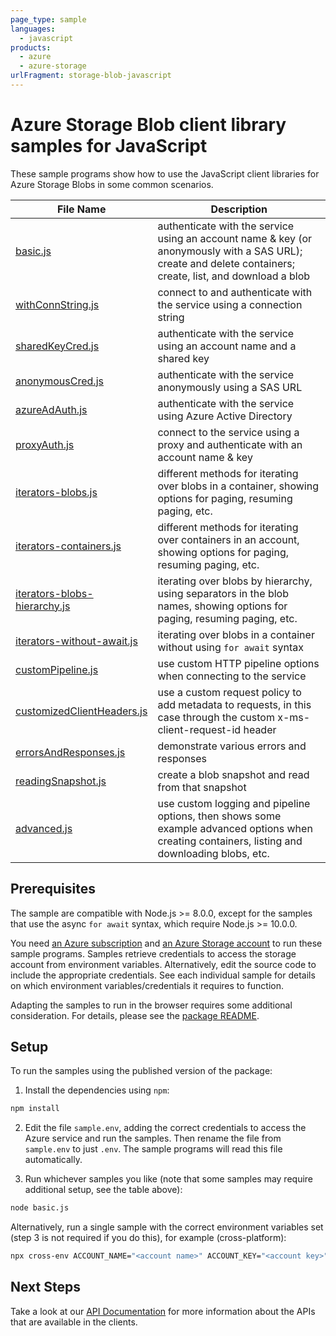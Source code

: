 ```yaml
---
page_type: sample
languages:
  - javascript
products:
  - azure
  - azure-storage
urlFragment: storage-blob-javascript
---
```


# Azure Storage Blob client library samples for JavaScript

These sample programs show how to use the JavaScript client libraries for Azure Storage Blobs in some common scenarios.

| **File Name**                                             | **Description**                                                                                                                                            |
| --------------------------------------------------------- | ---------------------------------------------------------------------------------------------------------------------------------------------------------- |
| [basic.js][basic]                                         | authenticate with the service using an account name & key (or anonymously with a SAS URL); create and delete containers; create, list, and download a blob |
| [withConnString.js][withconnstring]                       | connect to and authenticate with the service using a connection string                                                                                     |
| [sharedKeyCred.js][sharedkeycred]                         | authenticate with the service using an account name and a shared key                                                                                       |
| [anonymousCred.js][anonymouscred]                         | authenticate with the service anonymously using a SAS URL                                                                                                  |
| [azureAdAuth.js][azureadauth]                             | authenticate with the service using Azure Active Directory                                                                                                 |
| [proxyAuth.js][proxyauth]                                 | connect to the service using a proxy and authenticate with an account name & key                                                                           |
| [iterators-blobs.js][iterators-blobs]                     | different methods for iterating over blobs in a container, showing options for paging, resuming paging, etc.                                               |
| [iterators-containers.js][iterators-containers]           | different methods for iterating over containers in an account, showing options for paging, resuming paging, etc.                                           |
| [iterators-blobs-hierarchy.js][iterators-blobs-hierarchy] | iterating over blobs by hierarchy, using separators in the blob names, showing options for paging, resuming paging, etc.                                   |
| [iterators-without-await.js][iterators-without-await]     | iterating over blobs in a container without using `for await` syntax                                                                                       |
| [customPipeline.js][custompipeline]                       | use custom HTTP pipeline options when connecting to the service                                                                                            |
| [customizedClientHeaders.js][customizedclientheaders]     | use a custom request policy to add metadata to requests, in this case through the custom x-ms-client-request-id header                                     |
| [errorsAndResponses.js][errorsandresponses]               | demonstrate various errors and responses                                                                                                                   |
| [readingSnapshot.js][readingsnapshot]                     | create a blob snapshot and read from that snapshot                                                                                                         |
| [advanced.js][advanced]                                   | use custom logging and pipeline options, then shows some example advanced options when creating containers, listing and downloading blobs, etc.            |

## Prerequisites

The sample are compatible with Node.js >= 8.0.0, except for the samples that use the async `for await` syntax, which require Node.js >= 10.0.0.

You need [an Azure subscription][freesub] and [an Azure Storage account][azstorage] to run these sample programs. Samples retrieve credentials to access the storage account from environment variables. Alternatively, edit the source code to include the appropriate credentials. See each individual sample for details on which environment variables/credentials it requires to function.

Adapting the samples to run in the browser requires some additional consideration. For details, please see the [package README][package].

## Setup

To run the samples using the published version of the package:

1. Install the dependencies using `npm`:

```bash
npm install
```

2. Edit the file `sample.env`, adding the correct credentials to access the Azure service and run the samples. Then rename the file from `sample.env` to just `.env`. The sample programs will read this file automatically.

3. Run whichever samples you like (note that some samples may require additional setup, see the table above):

```bash
node basic.js
```

Alternatively, run a single sample with the correct environment variables set (step 3 is not required if you do this), for example (cross-platform):

```bash
npx cross-env ACCOUNT_NAME="<account name>" ACCOUNT_KEY="<account key>" node basic.js
```

## Next Steps

Take a look at our [API Documentation][apiref] for more information about the APIs that are available in the clients.

[advanced]: https://github.com/Azure/azure-sdk-for-js/tree/main/sdk/storage/storage-blob/samples/javascript/advanced.js
[anonymouscred]: https://github.com/Azure/azure-sdk-for-js/tree/main/sdk/storage/storage-blob/samples/javascript/anonymousCred.js
[azureadauth]: https://github.com/Azure/azure-sdk-for-js/tree/main/sdk/storage/storage-blob/samples/javascript/azureAdAuth.js
[basic]: https://github.com/Azure/azure-sdk-for-js/tree/main/sdk/storage/storage-blob/samples/javascript/basic.js
[customizedclientheaders]: https://github.com/Azure/azure-sdk-for-js/tree/main/sdk/storage/storage-blob/samples/javascript/customizedClientHeaders.js
[custompipeline]: https://github.com/Azure/azure-sdk-for-js/tree/main/sdk/storage/storage-blob/samples/javascript/customPipeline.js
[errorsandresponses]: https://github.com/Azure/azure-sdk-for-js/tree/main/sdk/storage/storage-blob/samples/javascript/errorsAndResponses.js
[iterators-blobs-hierarchy]: https://github.com/Azure/azure-sdk-for-js/tree/main/sdk/storage/storage-blob/samples/javascript/iterators-blobs-hierarchy.js
[iterators-blobs]: https://github.com/Azure/azure-sdk-for-js/tree/main/sdk/storage/storage-blob/samples/javascript/iterators-blobs.js
[iterators-containers]: https://github.com/Azure/azure-sdk-for-js/tree/main/sdk/storage/storage-blob/samples/javascript/iterators-containers.js
[iterators-without-await]: https://github.com/Azure/azure-sdk-for-js/tree/main/sdk/storage/storage-blob/samples/javascript/iterators-without-await.js
[proxyauth]: https://github.com/Azure/azure-sdk-for-js/tree/main/sdk/storage/storage-blob/samples/javascript/proxyAuth.js
[readingsnapshot]: https://github.com/Azure/azure-sdk-for-js/tree/main/sdk/storage/storage-blob/samples/javascript/readingSnapshot.js
[sharedkeycred]: https://github.com/Azure/azure-sdk-for-js/tree/main/sdk/storage/storage-blob/samples/javascript/sharedKeyCred.js
[withconnstring]: https://github.com/Azure/azure-sdk-for-js/tree/main/sdk/storage/storage-blob/samples/javascript/withConnString.js
[apiref]: https://docs.microsoft.com/javascript/api/@azure/storage-blob
[azstorage]: https://docs.microsoft.com/azure/storage/common/storage-account-overview
[freesub]: https://azure.microsoft.com/free/
[package]: https://github.com/Azure/azure-sdk-for-js/tree/main/sdk/storage/storage-blob/README.md

